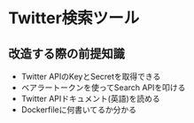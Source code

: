 # Twitter検索ツール
<!-- ## 使い方 -->
<!-- 検索クエリの内容をコマンドライン引数で渡す形にしたいと思ってます． -->
<!-- ### 実行例 -->
## 改造する際の前提知識
* Twitter APIのKeyとSecretを取得できる
* ベアラートークンを使ってSearch APIを叩ける
* Twitter APIドキュメント(英語)を読める
* Dockerfileに何書いてるか分かる
